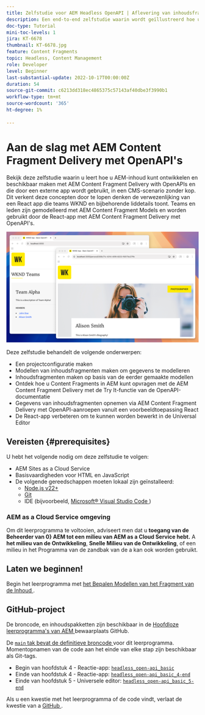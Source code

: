 ```yaml
---
title: Zelfstudie voor AEM Headless OpenAPI | Aflevering van inhoudsfragment
description: Een end-to-end zelfstudie waarin wordt geïllustreerd hoe u inhoud kunt samenstellen en beschikbaar maken met behulp van op AEM op OpenAPI gebaseerde API's voor het leveren van inhoudsfragmenten.
doc-type: Tutorial
mini-toc-levels: 1
jira: KT-6678
thumbnail: KT-6678.jpg
feature: Content Fragments
topic: Headless, Content Management
role: Developer
level: Beginner
last-substantial-update: 2022-10-17T00:00:00Z
duration: 54
source-git-commit: c6213dd318ec4865375c57143af40dbe3f3990b1
workflow-type: tm+mt
source-wordcount: '365'
ht-degree: 1%

---
```


# Aan de slag met AEM Content Fragment Delivery met OpenAPI&#39;s

Bekijk deze zelfstudie waarin u leert hoe u AEM-inhoud kunt ontwikkelen en beschikbaar maken met AEM Content Fragment Delivery with OpenAPIs en die door een externe app wordt gebruikt, in een CMS-scenario zonder kop. Dit verkent deze concepten door te lopen denken de verwezenlijking van een React app die teams WKND en bijbehorende liddetails toont. Teams en leden zijn gemodelleerd met AEM Content Fragment Models en worden gebruikt door de React-app met AEM Content Fragment Delivery met OpenAPI&#39;s.

![ app van de Teams van WKND ](./assets/overview/main.png)

Deze zelfstudie behandelt de volgende onderwerpen:

* Een projectconfiguratie maken
* Modellen van inhoudsfragmenten maken om gegevens te modelleren
* Inhoudsfragmenten maken op basis van de eerder gemaakte modellen
* Ontdek hoe u Content Fragments in AEM kunt opvragen met de AEM Content Fragment Delivery met de Try It-functie van de OpenAPI-documentatie
* Gegevens van inhoudsfragmenten opnemen via AEM Content Fragment Delivery met OpenAPI-aanroepen vanuit een voorbeeldtoepassing React
* De React-app verbeteren om te kunnen worden bewerkt in de Universal Editor

## Vereisten {#prerequisites}

U hebt het volgende nodig om deze zelfstudie te volgen:

* AEM Sites as a Cloud Service
* Basisvaardigheden voor HTML en JavaScript
* De volgende gereedschappen moeten lokaal zijn geïnstalleerd:
   * [ Node.js v22+ ](https://nodejs.org/)
   * [ Git ](https://git-scm.com/)
   * IDE (bijvoorbeeld, [ Microsoft® Visual Studio Code ](https://code.visualstudio.com/))

### AEM as a Cloud Service omgeving

Om dit leerprogramma te voltooien, adviseert men dat u **toegang van de Beheerder van 0&rbrace; AEM tot een milieu van AEM as a Cloud Service hebt.** A **het milieu van de Ontwikkeling**, **Snelle Milieu van de Ontwikkeling**, of een milieu in het Programma van de zandbak van de a **&#x200B;**&#x200B;kan ook worden gebruikt.

## Laten we beginnen!

Begin het leerprogramma met [ het Bepalen Modellen van het Fragment van de Inhoud ](1-content-fragment-models.md).

## GitHub-project

De broncode, en inhoudspakketten zijn beschikbaar in de [ Hoofdloze leerprogramma&#39;s van AEM ](https://github.com/adobe/aem-tutorials) bewaarplaats GitHub.

De [`main` tak bevat de definitieve broncode ](https://github.com/adobe/aem-tutorials/tree/main/headless/open-api/basic) voor dit leerprogramma.
Momentopnamen van de code aan het einde van elke stap zijn beschikbaar als Git-tags.

* Begin van hoofdstuk 4 - Reactie-app: [`headless_open-api_basic` ](https://github.com/adobe/aem-tutorials/tree/headless_open-api_basic//headless/open-api/basic)
* Einde van hoofdstuk 4 - Reactie-app: [`headless_open-api_basic_4-end` ](https://github.com/adobe/aem-tutorials/tree/headless_open-api_basic_4-end//headless/open-api/basic)
* Einde van hoofdstuk 5 - Universele editor: [`headless_open-api_basic_5-end` ](https://github.com/adobe/aem-tutorials/tree/headless_open-api_basic_5-end//headless/open-api/basic)

Als u een kwestie met het leerprogramma of de code vindt, verlaat de kwestie van a [ GitHub ](https://github.com/adobe/aem-tutorials/issues).
